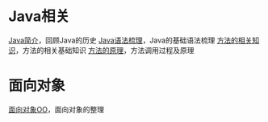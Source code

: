 # Java相关
[Java简介](language_evolution.md)，回顾Java的历史
[Java语法梳理](java_syntax.md)，Java的基础语法梳理
[方法的相关知识](function.md)，方法的相关基础知识
[方法的原理](function_theory.md)，方法调用过程及原理
# 面向对象
[面向对象OO](oo.md)，面向对象的整理